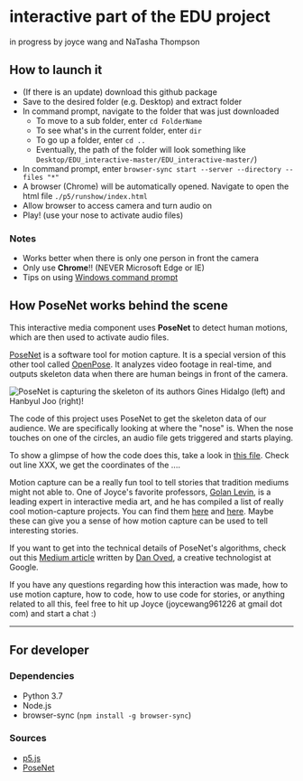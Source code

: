 # interactive part of the EDU project

in progress by joyce wang and NaTasha Thompson  

## How to launch it
- (If there is an update) download this github package
- Save to the desired folder (e.g. Desktop) and extract folder
- In command prompt, navigate to the folder that was just downloaded
  - To move to a sub folder, enter `cd FolderName`
  - To see what's in the current folder, enter `dir`
  - To go up a folder, enter `cd ..`
  - Eventually, the path of the folder will look something like `Desktop/EDU_interactive-master/EDU_interactive-master/`)
- In command prompt, enter `browser-sync start --server --directory --files "*"`
- A browser (Chrome) will be automatically opened. Navigate to open the html file `./p5/runshow/index.html`
- Allow browser to access camera and turn audio on
- Play! (use your nose to activate audio files)

### Notes
- Works better when there is only one person in front the camera
- Only use **Chrome**!! (NEVER Microsoft Edge or IE)
- Tips on using [Windows command prompt](https://www.lifewire.com/list-of-command-prompt-commands-4092302)

## How PoseNet works behind the scene

This interactive media component uses **PoseNet** to detect human motions, which are then used to activate audio files.

[PoseNet](https://ml5js.org/docs/PoseNet) is a software tool for motion capture. It is a special version of this other tool called [OpenPose](https://github.com/CMU-Perceptual-Computing-Lab/openpose). It analyzes video footage in real-time, and outputs skeleton data when there are human beings in front of the camera.

![PoseNet is capturing the skeleton of its authors Gines Hidalgo (left) and Hanbyul Joo (right)!](/asset_doc/pose_face_hands.gif)

The code of this project uses PoseNet to get the skeleton data of our audience. We are specifically looking at where the "nose" is. When the nose touches on one of the circles, an audio file gets triggered and starts playing.

To show a glimpse of how the code does this, take a look in [this file](https://github.com/joyceeexinyiwang/EDU_interactive/blob/master/p5/runshow/sketch.js). Check out line XXX, we get the coordinates of the ....

Motion capture can be a really fun tool to tell stories that tradition mediums might not able to. One of Joyce's favorite professors, [Golan Levin](http://www.flong.com/), is a leading expert in interactive media art, and he has compiled a list of really cool motion-capture projects. You can find them [here](http://golancourses.net/2015/lectures/interactivity/full-body-interactive-art/) and [here](https://github.com/golanlevin/lectures/tree/master/lecture_expanded_body). Maybe these can give you a sense of how motion capture can be used to tell interesting stories.

If you want to get into the technical details of PoseNet's algorithms, check out this [Medium article](https://medium.com/tensorflow/real-time-human-pose-estimation-in-the-browser-with-tensorflow-js-7dd0bc881cd5) written by [Dan Oved](https://www.danioved.com/), a creative technologist at Google. 

If you have any questions regarding how this interaction was made, how to use motion capture, how to code, how to use code for stories, or anything related to all this, feel free to hit up Joyce (joycewang961226 at gmail dot com) and start a chat :)

---

## For developer

### Dependencies
- Python 3.7
- Node.js
- browser-sync (`npm install -g browser-sync`)

### Sources
- [p5.js](https://p5js.org/)
- [PoseNet](https://ml5js.org/docs/posenet-webcam)